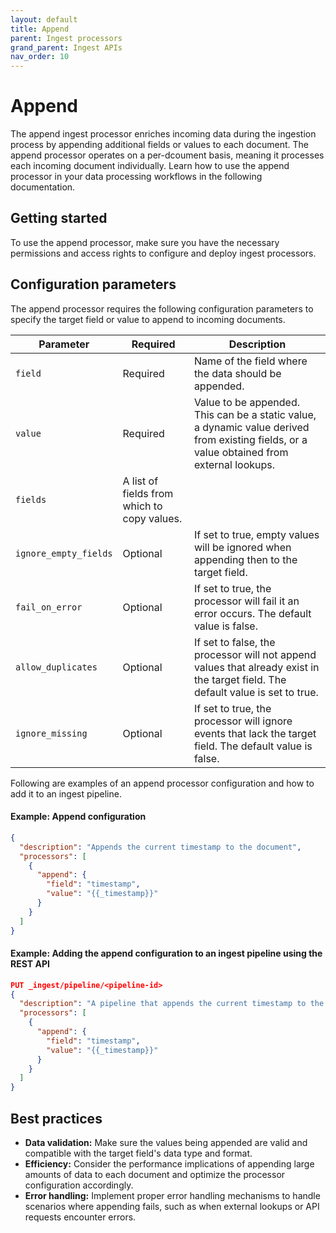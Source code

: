 ```yaml
---
layout: default
title: Append
parent: Ingest processors 
grand_parent: Ingest APIs
nav_order: 10
---
```


# Append

The append ingest processor enriches incoming data during the ingestion process by appending additional fields or values to each document. The append processor operates on a per-dcoument basis, meaning it processes each incoming document individually. Learn how to use the append processor in your data processing workflows in the following documentation. 

## Getting started

To use the append processor, make sure you have the necessary permissions and access rights to configure and deploy ingest processors. 

## Configuration parameters

The append processor requires the following configuration parameters to specify the target field or value to append to incoming documents.

**Parameter** | **Required** | **Description** |
|-----------|-----------|-----------|
`field` | Required | Name of the field where the data should be appended. |
`value` | Required| Value to be appended. This can be a static value, a dynamic value derived from existing fields, or a value obtained from external lookups. |
`fields` | A list of fields from which to copy values. |
`ignore_empty_fields` | Optional | If set to true, empty values will be ignored when appending then to the target field. | 
`fail_on_error` | Optional | If set to true, the processor will fail it an error occurs. The default value is false.
`allow_duplicates` | Optional | If set to false, the processor will not append values that already exist in the target field. The default value is set to true.
`ignore_missing` | Optional | If set to true, the processor will ignore events that lack the target field. The default value is false. 

Following are examples of an append processor configuration and how to add it to an ingest pipeline.

#### Example: Append configuration 

```json
{
  "description": "Appends the current timestamp to the document",
  "processors": [
    {
      "append": {
        "field": "timestamp",
        "value": "{{_timestamp}}"
      }
    }
  ]
}
```

#### Example: Adding the append configuration to an ingest pipeline using the REST API

```json
PUT _ingest/pipeline/<pipeline-id>
{
  "description": "A pipeline that appends the current timestamp to the document",
  "processors": [
    {
      "append": {
        "field": "timestamp",
        "value": "{{_timestamp}}"
      }
    }
  ]
}
```

## Best practices

- **Data validation:** Make sure the values being appended are valid and compatible with the target field's data type and format.
- **Efficiency:** Consider the performance implications of appending large amounts of data to each document and optimize the processor configuration accordingly.
- **Error handling:** Implement proper error handling mechanisms to handle scenarios where appending fails, such as when external lookups or API requests encounter errors.
